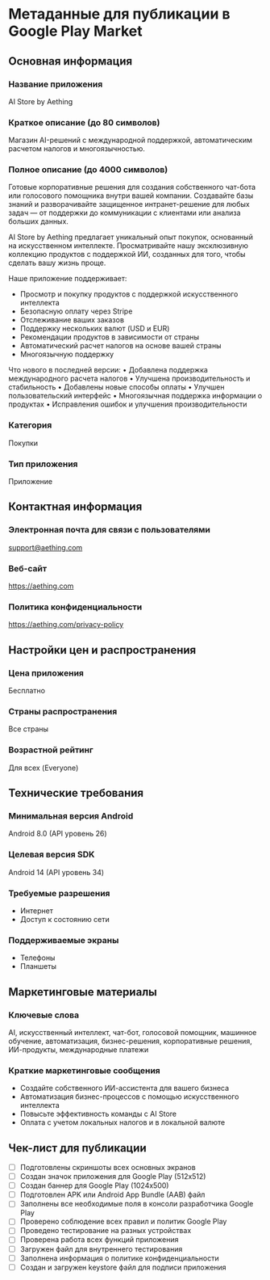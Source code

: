 # Метаданные для публикации в Google Play Market

## Основная информация

### Название приложения
AI Store by Aething

### Краткое описание (до 80 символов)
Магазин AI-решений с международной поддержкой, автоматическим расчетом налогов и многоязычностью.

### Полное описание (до 4000 символов)
Готовые корпоративные решения для создания собственного чат-бота или голосового помощника внутри вашей компании. Создавайте базы знаний и разворачивайте защищенное интранет-решение для любых задач — от поддержки до коммуникации с клиентами или анализа больших данных.

AI Store by Aething предлагает уникальный опыт покупок, основанный на искусственном интеллекте. Просматривайте нашу эксклюзивную коллекцию продуктов с поддержкой ИИ, созданных для того, чтобы сделать вашу жизнь проще.

Наше приложение поддерживает:
- Просмотр и покупку продуктов с поддержкой искусственного интеллекта
- Безопасную оплату через Stripe
- Отслеживание ваших заказов
- Поддержку нескольких валют (USD и EUR)
- Рекомендации продуктов в зависимости от страны
- Автоматический расчет налогов на основе вашей страны
- Многоязычную поддержку

Что нового в последней версии:
• Добавлена поддержка международного расчета налогов
• Улучшена производительность и стабильность
• Добавлены новые способы оплаты
• Улучшен пользовательский интерфейс
• Многоязычная поддержка информации о продуктах
• Исправления ошибок и улучшения производительности

### Категория
Покупки

### Тип приложения
Приложение

## Контактная информация

### Электронная почта для связи с пользователями
support@aething.com

### Веб-сайт
https://aething.com

### Политика конфиденциальности
https://aething.com/privacy-policy

## Настройки цен и распространения

### Цена приложения
Бесплатно

### Страны распространения
Все страны

### Возрастной рейтинг
Для всех (Everyone)

## Технические требования

### Минимальная версия Android
Android 8.0 (API уровень 26)

### Целевая версия SDK
Android 14 (API уровень 34)

### Требуемые разрешения
- Интернет
- Доступ к состоянию сети

### Поддерживаемые экраны
- Телефоны
- Планшеты

## Маркетинговые материалы

### Ключевые слова
AI, искусственный интеллект, чат-бот, голосовой помощник, машинное обучение, автоматизация, бизнес-решения, корпоративные решения, ИИ-продукты, международные платежи

### Краткие маркетинговые сообщения
- Создайте собственного ИИ-ассистента для вашего бизнеса
- Автоматизация бизнес-процессов с помощью искусственного интеллекта
- Повысьте эффективность команды с AI Store
- Оплата с учетом локальных налогов и в локальной валюте

## Чек-лист для публикации

- [ ] Подготовлены скриншоты всех основных экранов
- [ ] Создан значок приложения для Google Play (512x512)
- [ ] Создан баннер для Google Play (1024x500)
- [ ] Подготовлен APK или Android App Bundle (AAB) файл
- [ ] Заполнены все необходимые поля в консоли разработчика Google Play
- [ ] Проверено соблюдение всех правил и политик Google Play
- [ ] Проведено тестирование на разных устройствах
- [ ] Проверена работа всех функций приложения
- [ ] Загружен файл для внутреннего тестирования
- [ ] Заполнена информация о политике конфиденциальности
- [ ] Создан и загружен keystore файл для подписи приложения